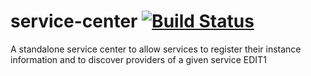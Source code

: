 # service-center [![Build Status](https://travis-ci.org/ServiceComb/service-center.svg?branch=master)](https://travis-ci.org/ServiceComb/service-center)
A standalone service center to allow services to register their instance information and to discover providers of a given service
EDIT1
